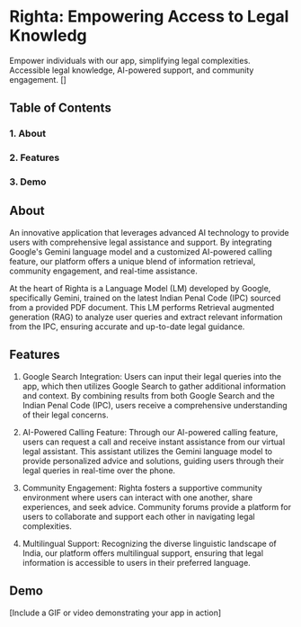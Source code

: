 # Righta: Empowering Access to Legal Knowledg
Empower individuals with our app, simplifying legal complexities. Accessible legal knowledge, AI-powered support, and community engagement.
[]

## Table of Contents
### 1. About
### 2. Features
### 3. Demo


## About
An innovative application that leverages advanced AI technology to provide users with comprehensive legal assistance and support. By integrating Google's Gemini language model and a customized AI-powered calling feature, our platform offers a unique blend of information retrieval, community engagement, and real-time assistance.

At the heart of Righta is a Language Model (LM) developed by Google, specifically Gemini, trained on the latest Indian Penal Code (IPC) sourced from a provided PDF document. This LM performs Retrieval augmented generation (RAG) to analyze user queries and extract relevant information from the IPC, ensuring accurate and up-to-date legal guidance.

## Features
1. Google Search Integration: Users can input their legal queries into the app, which then utilizes Google Search to gather additional information and context. By combining results from both Google Search and the Indian Penal Code (IPC), users receive a comprehensive understanding of their legal concerns.

2. AI-Powered Calling Feature: Through our AI-powered calling feature, users can request a call and receive instant assistance from our virtual legal assistant. This assistant utilizes the Gemini language model to provide personalized advice and solutions, guiding users through their legal queries in real-time over the phone.

3. Community Engagement: Righta fosters a supportive community environment where users can interact with one another, share experiences, and seek advice. Community forums provide a platform for users to collaborate and support each other in navigating legal complexities.

4. Multilingual Support: Recognizing the diverse linguistic landscape of India, our platform offers multilingual support, ensuring that legal information is accessible to users in their preferred language.

## Demo
[Include a GIF or video demonstrating your app in action]


